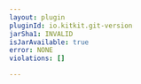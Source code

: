 ```yaml
---
layout: plugin
pluginId: io.kitkit.git-version
jarSha1: INVALID
isJarAvailable: true
error: NONE
violations: []

---
```

